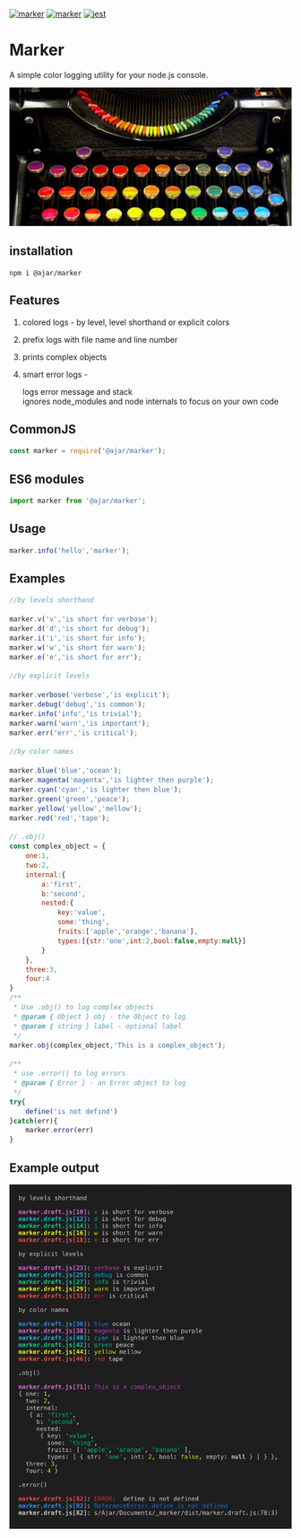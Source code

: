 [![marker](https://badgen.net/npm/dt/@ajar/marker)](https://www.npmjs.com/package/@ajar/marker)
[![marker](https://badgen.net/npm/v/@ajar/marker)](https://www.npmjs.com/package/@ajar/marker)
[![jest](https://jestjs.io/img/jest-badge.svg)](https://github.com/facebook/jest)


# Marker 
A simple color logging utility for your node.js console.

[![Marker](https://raw.githubusercontent.com/Ajar-Ajar/marker/master/marker.png)](https://www.npmjs.com/package/@ajar/marker)

## installation
```
npm i @ajar/marker
```
## Features
1. colored logs  - by level, level shorthand or explicit colors
2. prefix logs with file name and line number
3. prints complex objects
4. smart error logs - 

   logs error message and stack  
   ignores node_modules and node internals to focus on your own code

## CommonJS
```javascript
const marker = require('@ajar/marker'); 
```

## ES6 modules
```javascript
import marker from '@ajar/marker'; 
```

## Usage
```javascript
marker.info('hello','marker'); 
```

## Examples
```javascript
//by levels shorthand

marker.v('v','is short for verbose');    
marker.d('d','is short for debug');     
marker.i('i','is short for info');     
marker.w('w','is short for warn');     
marker.e('e','is short for err');  

//by explicit levels  

marker.verbose('verbose','is explicit');
marker.debug('debug','is common');
marker.info('info','is trivial');  
marker.warn('warn','is important');  
marker.err('err','is critical'); 

//by color names

marker.blue('blue','ocean');       
marker.magenta('magenta','is lighter then purple');    
marker.cyan('cyan','is lighter then blue');       
marker.green('green','peace');      
marker.yellow('yellow','mellow');     
marker.red('red','tape');        
   
// .obj()
const complex_object = {
    one:1,
    two:2,
    internal:{
        a:'first',
        b:'second',
        nested:{
            key:'value',
            some:'thing',
            fruits:['apple','orange','banana'],
            types:[{str:'one',int:2,bool:false,empty:null}]
        }
    },
    three:3,
    four:4
}
/**
 * Use .obj() to log complex objects
 * @param { Object } obj - the Object to log 
 * @param { string } label - optional label 
 */
marker.obj(complex_object,'This is a complex_object');

/**
 * use .error() to log errors
 * @param { Error } - an Error object to log
 */
try{
    define('is not defind')
}catch(err){
    marker.error(err)
}
```

## Example output
<img src="https://raw.githubusercontent.com/Ajar-Ajar/marker/master/screetshot.png" width="800" alt="Example output">